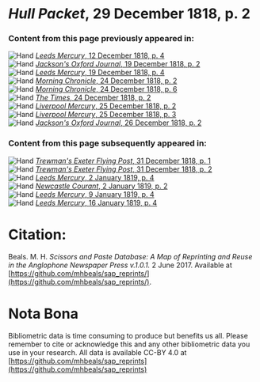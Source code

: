 # *Hull Packet*, 29 December 1818, p. 2  
  
### Content from this page previously appeared in:  
![Hand](http://scissorsandpaste.net/wp-content/uploads/2017/06/smallhandpointer.png) [*Leeds Mercury*, 12 December 1818, p. 4](https://mhbeals.github.io/sap_html/Leeds-Mercury/Leeds-Mercury-12-December-1818-p-4)  
![Hand](http://scissorsandpaste.net/wp-content/uploads/2017/06/smallhandpointer.png) [*Jackson's Oxford Journal*, 19 December 1818, p. 2](https://mhbeals.github.io/sap_html/Jackson's-Oxford-Journal/Jackson's-Oxford-Journal-19-December-1818-p-2)  
![Hand](http://scissorsandpaste.net/wp-content/uploads/2017/06/smallhandpointer.png) [*Leeds Mercury*, 19 December 1818, p. 4](https://mhbeals.github.io/sap_html/Leeds-Mercury/Leeds-Mercury-19-December-1818-p-4)  
![Hand](http://scissorsandpaste.net/wp-content/uploads/2017/06/smallhandpointer.png) [*Morning Chronicle*, 24 December 1818, p. 2](https://mhbeals.github.io/sap_html/Morning-Chronicle/Morning-Chronicle-24-December-1818-p-2)  
![Hand](http://scissorsandpaste.net/wp-content/uploads/2017/06/smallhandpointer.png) [*Morning Chronicle*, 24 December 1818, p. 6](https://mhbeals.github.io/sap_html/Morning-Chronicle/Morning-Chronicle-24-December-1818-p-6)  
![Hand](http://scissorsandpaste.net/wp-content/uploads/2017/06/smallhandpointer.png) [*The Times*, 24 December 1818, p. 2](https://mhbeals.github.io/sap_html/The-Times/The-Times-24-December-1818-p-2)  
![Hand](http://scissorsandpaste.net/wp-content/uploads/2017/06/smallhandpointer.png) [*Liverpool Mercury*, 25 December 1818, p. 2](https://mhbeals.github.io/sap_html/Liverpool-Mercury/Liverpool-Mercury-25-December-1818-p-2)  
![Hand](http://scissorsandpaste.net/wp-content/uploads/2017/06/smallhandpointer.png) [*Liverpool Mercury*, 25 December 1818, p. 3](https://mhbeals.github.io/sap_html/Liverpool-Mercury/Liverpool-Mercury-25-December-1818-p-3)  
![Hand](http://scissorsandpaste.net/wp-content/uploads/2017/06/smallhandpointer.png) [*Jackson's Oxford Journal*, 26 December 1818, p. 2](https://mhbeals.github.io/sap_html/Jackson's-Oxford-Journal/Jackson's-Oxford-Journal-26-December-1818-p-2)  
  
### Content from this page subsequently appeared in:  
![Hand](http://scissorsandpaste.net/wp-content/uploads/2017/06/smallhandpointer.png) [*Trewman's Exeter Flying Post*, 31 December 1818, p. 1](https://mhbeals.github.io/sap_html/Trewman's-Exeter-Flying-Post/Trewman's-Exeter-Flying-Post-31-December-1818-p-1)  
![Hand](http://scissorsandpaste.net/wp-content/uploads/2017/06/smallhandpointer.png) [*Trewman's Exeter Flying Post*, 31 December 1818, p. 2](https://mhbeals.github.io/sap_html/Trewman's-Exeter-Flying-Post/Trewman's-Exeter-Flying-Post-31-December-1818-p-2)  
![Hand](http://scissorsandpaste.net/wp-content/uploads/2017/06/smallhandpointer.png) [*Leeds Mercury*, 2 January 1819, p. 4](https://mhbeals.github.io/sap_html/Leeds-Mercury/Leeds-Mercury-2-January-1819-p-4)  
![Hand](http://scissorsandpaste.net/wp-content/uploads/2017/06/smallhandpointer.png) [*Newcastle Courant*, 2 January 1819, p. 2](https://mhbeals.github.io/sap_html/Newcastle-Courant/Newcastle-Courant-2-January-1819-p-2)  
![Hand](http://scissorsandpaste.net/wp-content/uploads/2017/06/smallhandpointer.png) [*Leeds Mercury*, 9 January 1819, p. 4](https://mhbeals.github.io/sap_html/Leeds-Mercury/Leeds-Mercury-9-January-1819-p-4)  
![Hand](http://scissorsandpaste.net/wp-content/uploads/2017/06/smallhandpointer.png) [*Leeds Mercury*, 16 January 1819, p. 4](https://mhbeals.github.io/sap_html/Leeds-Mercury/Leeds-Mercury-16-January-1819-p-4)  


# Citation: 

Beals. M. H. *Scissors and Paste Database: A Map of Reprinting and Reuse in the Anglophone Newspaper Press v.1.0.1.* 2 June 2017. Available at [https://github.com/mhbeals/sap_reprints/](https://github.com/mhbeals/sap_reprints/). 

# Nota Bona

Bibliometric data is time consuming to produce but benefits us all. Please remember to cite or acknowledge this and any other bibliometric data you use in your research. All data is available CC-BY 4.0 at [https://github.com/mhbeals/sap_reprints](https://github.com/mhbeals/sap_reprints)